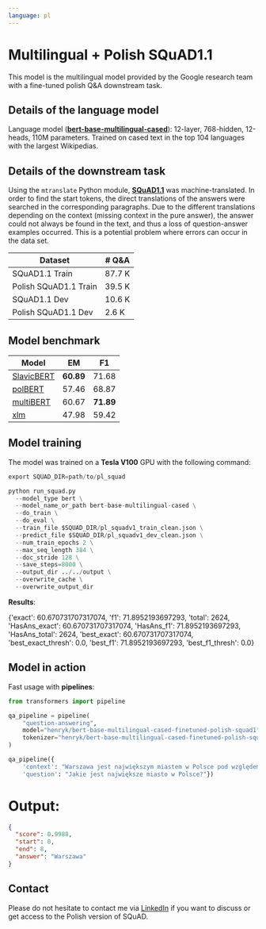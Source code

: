 ```yaml
---
language: pl
---
```


# Multilingual + Polish SQuAD1.1

This model is the multilingual model provided by the Google research team with a fine-tuned polish Q&A downstream task.

## Details of the language model

Language model ([**bert-base-multilingual-cased**](https://github.com/google-research/bert/blob/master/multilingual.md)):
12-layer, 768-hidden, 12-heads, 110M parameters.
Trained on cased text in the top 104 languages with the largest Wikipedias.

## Details of the downstream task
Using the `mtranslate` Python module, [**SQuAD1.1**](https://rajpurkar.github.io/SQuAD-explorer/) was machine-translated. In order to find the start tokens, the direct translations of the answers were searched in the corresponding paragraphs. Due to the different translations depending on the context (missing context in the pure answer), the answer could not always be found in the text, and thus a loss of question-answer examples occurred. This is a potential problem where errors can occur in the data set.

| Dataset                | # Q&A |
| ---------------------- | ----- |
| SQuAD1.1 Train         | 87.7 K |
| Polish SQuAD1.1 Train   | 39.5 K |
| SQuAD1.1 Dev           |  10.6 K |
| Polish SQuAD1.1 Dev     |  2.6 K |


## Model benchmark

| Model                | EM | F1 |
| ---------------------- | ----- | ----- |
| [SlavicBERT](https://huggingface.co/DeepPavlov/bert-base-bg-cs-pl-ru-cased)   | **60.89** | 71.68 |
| [polBERT](https://huggingface.co/dkleczek/bert-base-polish-uncased-v1)   | 57.46 | 68.87 |
| [multiBERT](https://huggingface.co/bert-base-multilingual-cased) | 60.67 | **71.89** |
| [xlm](https://huggingface.co/xlm-mlm-100-1280)     | 47.98 | 59.42 |
## Model training

The model was trained on a **Tesla V100** GPU with the following command:

```python
export SQUAD_DIR=path/to/pl_squad

python run_squad.py 
  --model_type bert \
  --model_name_or_path bert-base-multilingual-cased \
  --do_train \
  --do_eval \
  --train_file $SQUAD_DIR/pl_squadv1_train_clean.json \
  --predict_file $SQUAD_DIR/pl_squadv1_dev_clean.json \
  --num_train_epochs 2 \
  --max_seq_length 384 \
  --doc_stride 128 \
  --save_steps=8000 \
  --output_dir ../../output \
  --overwrite_cache \
  --overwrite_output_dir
```

**Results**:

{'exact': 60.670731707317074, 'f1': 71.8952193697293, 'total': 2624, 'HasAns_exact': 60.670731707317074, 'HasAns_f1': 71.8952193697293,
'HasAns_total': 2624, 'best_exact': 60.670731707317074, 'best_exact_thresh': 0.0, 'best_f1': 71.8952193697293, 'best_f1_thresh': 0.0}

## Model in action

Fast usage with **pipelines**:

```python
from transformers import pipeline

qa_pipeline = pipeline(
    "question-answering",
    model="henryk/bert-base-multilingual-cased-finetuned-polish-squad1",
    tokenizer="henryk/bert-base-multilingual-cased-finetuned-polish-squad1"
)

qa_pipeline({
    'context': "Warszawa jest największym miastem w Polsce pod względem liczby ludności i powierzchni",
    'question': "Jakie jest największe miasto w Polsce?"})

```

# Output:

```json
{
  "score": 0.9988,
  "start": 0, 
  "end": 8,
  "answer": "Warszawa"
}
```

## Contact

Please do not hesitate to contact me via [LinkedIn](https://www.linkedin.com/in/henryk-borzymowski-0755a2167/) if you want to discuss or get access to the Polish version of SQuAD.